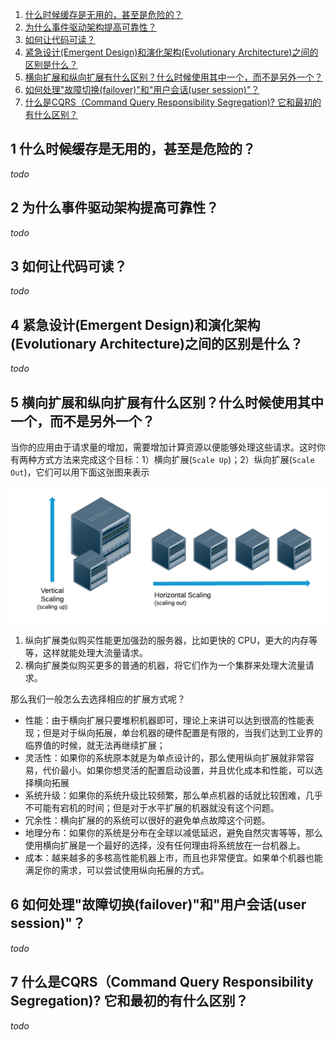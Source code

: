 1. [什么时候缓存是无用的，甚至是危险的？](#1-shen-me-shi-hou-huan-cun-shi-wu-yong-de-shen-zhi-shi-wei-xian-de)
2. [为什么事件驱动架构提高可靠性？](#2-wei-shen-me-shi-jian-qu-dong-jia-gou-ti-gao-ke-kao-xing)
3. [如何让代码可读？](#3-ru-he-rang-dai-ma-ke-du)
4. [紧急设计(Emergent Design)和演化架构(Evolutionary Architecture)之间的区别是什么？](#4-jin-ji-she-ji-emergent-design-he-yan-hua-jia-gou-evolutionary-architecture-zhi-jian-de-qu-bie-shi-shen-me)
5. [横向扩展和纵向扩展有什么区别？什么时候使用其中一个，而不是另外一个？](#5-heng-xiang-kuo-zhan-he-zong-xiang-kuo-zhan-you-shen-me-qu-bie-shen-me-shi-hou-shi-yong-qi-zhong-yi-ge-er-bu-shi-ling-wai-yi-ge)
6. [如何处理"故障切换(failover)"和"用户会话(user session)"？](#6-ru-he-chu-li-gu-zhang-qie-huan-failover-he-yong-hu-hui-hua-user-session)
7. [什么是CQRS（Command Query Responsibility Segregation)? 它和最初的有什么区别？](#7-shen-me-shi-cqrscommand-query-responsibility-segregation-ta-he-zui-chu-de-you-shen-me-qu-bie)

## 1 什么时候缓存是无用的，甚至是危险的？
*todo*

## 2 为什么事件驱动架构提高可靠性？
*todo*

## 3 如何让代码可读？
*todo*

## 4 紧急设计(Emergent Design)和演化架构(Evolutionary Architecture)之间的区别是什么？
*todo*

## 5 横向扩展和纵向扩展有什么区别？什么时候使用其中一个，而不是另外一个？

当你的应用由于请求量的增加，需要增加计算资源以便能够处理这些请求。这时你有两种方式方法来完成这个目标：1）横向扩展(`Scale Up`)；2）纵向扩展(`Scale Out`)，它们可以用下面这张图来表示

![](./images/horizontal-vs-vertical-scaling-diagram.png)

1. 纵向扩展类似购买性能更加强劲的服务器，比如更快的 CPU，更大的内存等等，这样就能处理大流量请求。
2. 横向扩展类似购买更多的普通的机器，将它们作为一个集群来处理大流量请求。

那么我们一般怎么去选择相应的扩展方式呢？

- 性能：由于横向扩展只要堆积机器即可，理论上来讲可以达到很高的性能表现；但是对于纵向拓展，单台机器的硬件配置是有限的，当我们达到工业界的临界值的时候，就无法再继续扩展；
- 灵活性：如果你的系统原本就是为单点设计的，那么使用纵向扩展就非常容易，代价最小。如果你想灵活的配置启动设置，并且优化成本和性能，可以选择横向拓展
- 系统升级：如果你的系统升级比较频繁，那么单点机器的话就比较困难，几乎不可能有宕机的时间；但是对于水平扩展的机器就没有这个问题。
- 冗余性：横向扩展的的系统可以很好的避免单点故障这个问题。
- 地理分布：如果你的系统是分布在全球以减低延迟，避免自然灾害等等，那么使用横向扩展是一个最好的选择，没有任何理由将系统放在一台机器上。
- 成本：越来越多的多核高性能机器上市，而且也非常便宜。如果单个机器也能满足你的需求，可以尝试使用纵向拓展的方式。

## 6 如何处理"故障切换(failover)"和"用户会话(user session)"？
*todo*
## 7 什么是CQRS（Command Query Responsibility Segregation)? 它和最初的有什么区别？
*todo*